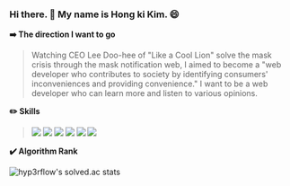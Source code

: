 ### Hi there. 👋 My name is Hong ki Kim. 😄


 **➡️ The direction I want to go**

>Watching CEO Lee Doo-hee of "Like a Cool Lion" solve the mask crisis through the mask notification web, I aimed to become a "web developer who contributes to society by identifying consumers' inconveniences and providing convenience." I want to be a web developer who can learn more and listen to various opinions.

 **✏️ Skills**
 
> <img src="https://img.shields.io/badge/Java-007396?style=flat-square&logo=Java&logoColor=white"/> <img src="https://img.shields.io/badge/C++-00599C?style=flat-square&logo=C++&logoColor=white"/> <img src="https://img.shields.io/badge/MySQL-4479A1?style=flat-square&logo=MySQL&logoColor=white"/> <img src="https://img.shields.io/badge/Spring-6DB33F?style=flat-square&logo=Spring&logoColor=white"/> <img src="https://img.shields.io/badge/Visual Studio-5C2D91?style=flat-square&logo=Visual Studio&logoColor=white"/> <img src="https://img.shields.io/badge/Git-F05032?style=flat-square&logo=Git&logoColor=white"/>
>
>


**✔️ Algorithm Rank**

<!--[![Solved.ac프로필](http://mazassumnida.wtf/api/v2/generate_badge?boj=rlaghdrl333)](https://solved.ac/rlaghdrl333)-->
![hyp3rflow's solved.ac stats](https://github-readme-solvedac.hyp3rflow.vercel.app/api/?handle=rlaghdrl333)
